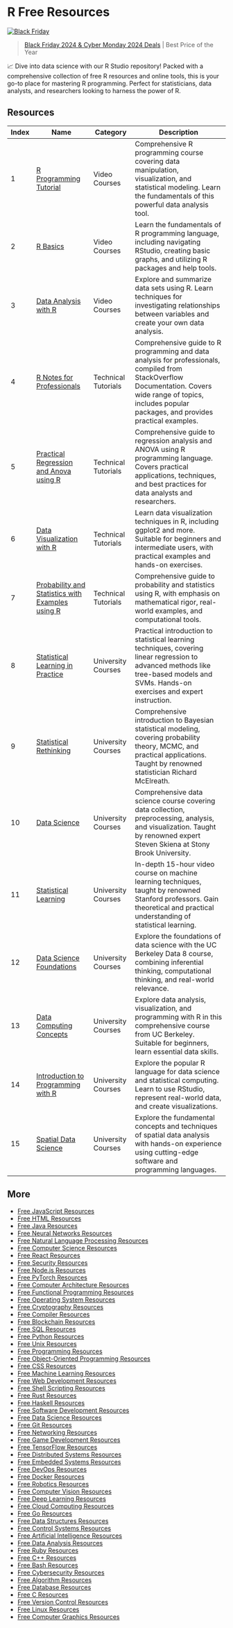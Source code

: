 # R Free Resources

[![Black Friday](https://file.labex.io/images/labex-bf24.png)](https://labex.io/pricing)

> [Black Friday 2024 & Cyber Monday 2024 Deals](https://labex.io/pricing) | Best Price of the Year

📈 Dive into data science with our R Studio repository! Packed with a comprehensive collection of free R resources and online tools, this is your go-to place for mastering R programming. Perfect for statisticians, data analysts, and researchers looking to harness the power of R.

## Resources

|   Index | Name                                                                                                                             | Category            | Description                                                                                                                                                                                                   |
|---------|----------------------------------------------------------------------------------------------------------------------------------|---------------------|---------------------------------------------------------------------------------------------------------------------------------------------------------------------------------------------------------------|
|       1 | [R Programming Tutorial](https://getvm.io/tutorials/r-programming-tutorial)                                                      | Video Courses       | Comprehensive R programming course covering data manipulation, visualization, and statistical modeling. Learn the fundamentals of this powerful data analysis tool.                                           |
|       2 | [R Basics](https://getvm.io/tutorials/r-basics-r-programming-language-introduction)                                              | Video Courses       | Learn the fundamentals of R programming language, including navigating RStudio, creating basic graphs, and utilizing R packages and help tools.                                                               |
|       3 | [Data Analysis with R](https://getvm.io/tutorials/data-analysis-with-r)                                                          | Video Courses       | Explore and summarize data sets using R. Learn techniques for investigating relationships between variables and create your own data analysis.                                                                |
|       4 | [R Notes for Professionals](https://getvm.io/tutorials/r-notes-for-professionals)                                                | Technical Tutorials | Comprehensive guide to R programming and data analysis for professionals, compiled from StackOverflow Documentation. Covers wide range of topics, includes popular packages, and provides practical examples. |
|       5 | [Practical Regression and Anova using R](https://getvm.io/tutorials/practical-regression-and-anova-using-r)                      | Technical Tutorials | Comprehensive guide to regression analysis and ANOVA using R programming language. Covers practical applications, techniques, and best practices for data analysts and researchers.                           |
|       6 | [Data Visualization with R](https://getvm.io/tutorials/data-visualization-with-r)                                                | Technical Tutorials | Learn data visualization techniques in R, including ggplot2 and more. Suitable for beginners and intermediate users, with practical examples and hands-on exercises.                                          |
|       7 | [Probability and Statistics with Examples using R](https://getvm.io/tutorials/probability-and-statistics-with-examples-using-r)  | Technical Tutorials | Comprehensive guide to probability and statistics using R, with emphasis on mathematical rigor, real-world examples, and computational tools.                                                                 |
|       8 | [Statistical Learning in Practice](https://getvm.io/tutorials/cambridge-statistical-learning-in-practice-2021-by-alberto-j-coca) | University Courses  | Practical introduction to statistical learning techniques, covering linear regression to advanced methods like tree-based models and SVMs. Hands-on exercises and expert instruction.                         |
|       9 | [Statistical Rethinking](https://getvm.io/tutorials/statistical-rethinking-winter-2015-richard-mcelreath)                        | University Courses  | Comprehensive introduction to Bayesian statistical modeling, covering probability theory, MCMC, and practical applications. Taught by renowned statistician Richard McElreath.                                |
|      10 | [Data Science](https://getvm.io/tutorials/cse519-data-science-fall-2016-skiena-sbu)                                              | University Courses  | Comprehensive data science course covering data collection, preprocessing, analysis, and visualization. Taught by renowned expert Steven Skiena at Stony Brook University.                                    |
|      11 | [Statistical Learning](https://getvm.io/tutorials/mooc-statistical-learning-stanford-university)                                 | University Courses  | In-depth 15-hour video course on machine learning techniques, taught by renowned Stanford professors. Gain theoretical and practical understanding of statistical learning.                                   |
|      12 | [Data Science Foundations](https://getvm.io/tutorials/data-8-the-foundations-of-data-science-uc-berkeley)                        | University Courses  | Explore the foundations of data science with the UC Berkeley Data 8 course, combining inferential thinking, computational thinking, and real-world relevance.                                                 |
|      13 | [Data Computing Concepts](https://getvm.io/tutorials/statistics-133-concepts-in-computing-with-data-fall-2013-uc-berkeley)       | University Courses  | Explore data analysis, visualization, and programming with R in this comprehensive course from UC Berkeley. Suitable for beginners, learn essential data skills.                                              |
|      14 | [Introduction to Programming with R](https://getvm.io/tutorials/cs50r-introduction-to-programming-with-r)                        | University Courses  | Explore the popular R language for data science and statistical computing. Learn to use RStudio, represent real-world data, and create visualizations.                                                        |
|      15 | [Spatial Data Science](https://getvm.io/tutorials/spatial-data-science-autumn-2017-university-of-chicago)                        | University Courses  | Explore the fundamental concepts and techniques of spatial data analysis with hands-on experience using cutting-edge software and programming languages.                                                      |

## More

- [Free JavaScript Resources](https://github.com/getvmio/free-javascript-resources)
- [Free HTML Resources](https://github.com/getvmio/free-html-resources)
- [Free Java Resources](https://github.com/getvmio/free-java-resources)
- [Free Neural Networks Resources](https://github.com/getvmio/free-neural-networks-resources)
- [Free Natural Language Processing Resources](https://github.com/getvmio/free-natural-language-processing-resources)
- [Free Computer Science Resources](https://github.com/getvmio/free-computer-science-resources)
- [Free React Resources](https://github.com/getvmio/free-react-resources)
- [Free Security Resources](https://github.com/getvmio/free-security-resources)
- [Free Node.js Resources](https://github.com/getvmio/free-node-js-resources)
- [Free PyTorch Resources](https://github.com/getvmio/free-pytorch-resources)
- [Free Computer Architecture Resources](https://github.com/getvmio/free-computer-architecture-resources)
- [Free Functional Programming Resources](https://github.com/getvmio/free-functional-programming-resources)
- [Free Operating System Resources](https://github.com/getvmio/free-operating-system-resources)
- [Free Cryptography Resources](https://github.com/getvmio/free-cryptography-resources)
- [Free Compiler Resources](https://github.com/getvmio/free-compiler-resources)
- [Free Blockchain Resources](https://github.com/getvmio/free-blockchain-resources)
- [Free SQL Resources](https://github.com/getvmio/free-sql-resources)
- [Free Python Resources](https://github.com/getvmio/free-python-resources)
- [Free Unix Resources](https://github.com/getvmio/free-unix-resources)
- [Free Programming Resources](https://github.com/getvmio/free-programming-resources)
- [Free Object-Oriented Programming Resources](https://github.com/getvmio/free-object-oriented-programming-resources)
- [Free CSS Resources](https://github.com/getvmio/free-css-resources)
- [Free Machine Learning Resources](https://github.com/getvmio/free-machine-learning-resources)
- [Free Web Development Resources](https://github.com/getvmio/free-web-development-resources)
- [Free Shell Scripting Resources](https://github.com/getvmio/free-shell-scripting-resources)
- [Free Rust Resources](https://github.com/getvmio/free-rust-resources)
- [Free Haskell Resources](https://github.com/getvmio/free-haskell-resources)
- [Free Software Development Resources](https://github.com/getvmio/free-software-development-resources)
- [Free Data Science Resources](https://github.com/getvmio/free-data-science-resources)
- [Free Git Resources](https://github.com/getvmio/free-git-resources)
- [Free Networking Resources](https://github.com/getvmio/free-networking-resources)
- [Free Game Development Resources](https://github.com/getvmio/free-game-development-resources)
- [Free TensorFlow Resources](https://github.com/getvmio/free-tensorflow-resources)
- [Free Distributed Systems Resources](https://github.com/getvmio/free-distributed-systems-resources)
- [Free Embedded Systems Resources](https://github.com/getvmio/free-embedded-systems-resources)
- [Free DevOps Resources](https://github.com/getvmio/free-devops-resources)
- [Free Docker Resources](https://github.com/getvmio/free-docker-resources)
- [Free Robotics Resources](https://github.com/getvmio/free-robotics-resources)
- [Free Computer Vision Resources](https://github.com/getvmio/free-computer-vision-resources)
- [Free Deep Learning Resources](https://github.com/getvmio/free-deep-learning-resources)
- [Free Cloud Computing Resources](https://github.com/getvmio/free-cloud-computing-resources)
- [Free Go Resources](https://github.com/getvmio/free-go-resources)
- [Free Data Structures Resources](https://github.com/getvmio/free-data-structures-resources)
- [Free Control Systems Resources](https://github.com/getvmio/free-control-systems-resources)
- [Free Artificial Intelligence Resources](https://github.com/getvmio/free-artificial-intelligence-resources)
- [Free Data Analysis Resources](https://github.com/getvmio/free-data-analysis-resources)
- [Free Ruby Resources](https://github.com/getvmio/free-ruby-resources)
- [Free C++ Resources](https://github.com/getvmio/free-cpp-resources)
- [Free Bash Resources](https://github.com/getvmio/free-bash-resources)
- [Free Cybersecurity Resources](https://github.com/getvmio/free-cybersecurity-resources)
- [Free Algorithm Resources](https://github.com/getvmio/free-algorithm-resources)
- [Free Database Resources](https://github.com/getvmio/free-database-resources)
- [Free C Resources](https://github.com/getvmio/free-c-resources)
- [Free Version Control Resources](https://github.com/getvmio/free-version-control-resources)
- [Free Linux Resources](https://github.com/getvmio/free-linux-resources)
- [Free Computer Graphics Resources](https://github.com/getvmio/free-computer-graphics-resources)
